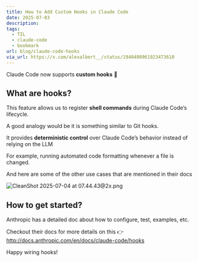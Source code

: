 ```yaml
---
title: How to Add Custom Hooks in Claude Code
date: 2025-07-03
description: 
tags:
  - TIL
  - claude-code
  - bookmark
url: blog/claude-code-hooks
via_url: https://x.com/alexalbert__/status/1940480961923473610
---
```

Claude Code now supports **custom hooks**  🌟

## What are hooks?
This feature allows us to register **shell commands** during Claude Code’s lifecycle.

A good analogy would be it is something similar to Git hooks. 

It provides **deterministic control** over Claude Code’s behavior instead of relying on the LLM

For example, running automated code formatting whenever a file is changed.

And here are some of the other use cases that are mentioned in their docs

![CleanShot 2025-07-04 at 07.44.43@2x.png](https://images.nesin.io/f_auto,q_auto/qblog/AIEngineerGuide/images/2025-07/CleanShot-2025-07-04-at-07.44.43-at-2x.png)

## How to get started?
Anthropic has a detailed doc about how to configure, test, examples, etc.

Checkout their docs for more details on this 👉 http://docs.anthropic.com/en/docs/claude-code/hooks

Happy wiring hooks!
